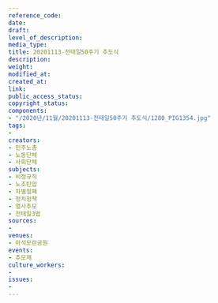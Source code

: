 ```yaml
---
reference_code: 
date: 
draft: 
level_of_description: 
media_type: 
title: 20201113-전태일50주기 추도식
description: 
weight: 
modified_at: 
created_at: 
link: 
public_access_status: 
copyright_status: 
components:
- "/2020년/11월/20201113-전태일50주기 추도식/1280_PIG1354.jpg"
tags:
- 
creators:
- 민주노총
- 노동단체
- 사회단체
subjects:
- 비정규직
- 노조탄압
- 차별철폐
- 정치정책
- 열사추모
- 전태일3법
sources:
- 
venues:
- 마석모란공원
events:
- 추모제
culture_workers:
- 
issues:
- 
---
```

